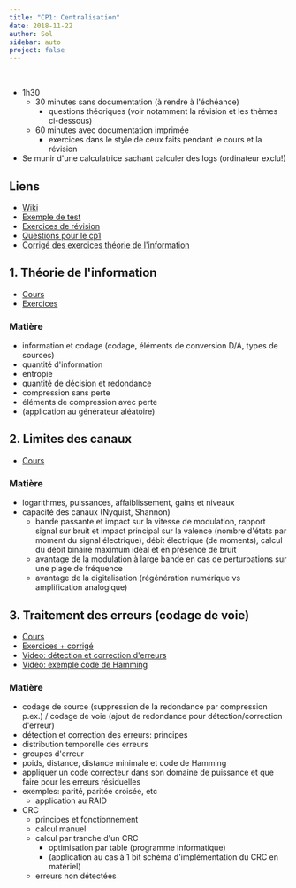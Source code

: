 ```yaml
---
title: "CP1: Centralisation"
date: 2018-11-22
author: Sol
sidebar: auto
project: false
---
```


<br>

<Container type="info">

* 1h30
    * 30 minutes sans documentation (à rendre à l'échéance)
        * questions théoriques (voir notamment la révision et les thèmes ci-dessous)
    * 60 minutes avec documentation imprimée
        * exercices dans le style de ceux faits pendant le cours et la révision
* Se munir d'une calculatrice sachant calculer des logs (ordinateur exclu!)

</Container>


## Liens

* [Wiki](https://ssl.horus.ch/~schaefer/bin/view/HEArc/ProtocolesEtReseaux)
* [Exemple de test](https://ssl.horus.ch/~schaefer/pub/HEArc/ProtocolesEtReseauxMatiereControlePrincipalI/examen.pdf)
* [Exercices de révision](https://ssl.horus.ch/~schaefer/bin/view/HEArc/ProtocolesEtReseauxExercicesRevisionControlePrincipalI)
* [Questions pour le cp1](https://ssl.horus.ch/~schaefer/bin/view/HEArc/ProtocolesEtReseauxReponseAuxQuestionsControlePrincipalI)
* [Corrigé des exercices théorie de l'information](https://ssl.horus.ch/~schaefer/bin/view/HEArc/CorrigeExerciceTheorieInfo)



## 1. Théorie de l'information

* [Cours](https://ssl.horus.ch/~schaefer/bin/view/HEArc/InformationEtCodage)
* [Exercices](https://ssl.horus.ch/~schaefer/bin/view/HEArc/CorrigeExerciceTheorieInfo)

### Matière

* information et codage (codage, éléments de conversion D/A, types de sources)
* quantité d'information
* entropie
* quantité de décision et redondance
* compression sans perte
* éléments de compression avec perte
* (application au générateur aléatoire)


## 2. Limites des canaux

* [Cours](https://ssl.horus.ch/~schaefer/bin/view/HEArc/CapaciteDesCanaux)

### Matière

* logarithmes, puissances, affaiblissement, gains et niveaux
* capacité des canaux (Nyquist, Shannon)
    * bande passante et impact sur la vitesse de modulation, rapport signal sur bruit et impact principal sur la valence (nombre d'états par moment du signal électrique), débit électrique (de moments), calcul du débit binaire maximum idéal et en présence de bruit
    * avantage de la modulation à large bande en cas de perturbations sur une plage de fréquence
    * avantage de la digitalisation (régénération numérique vs amplification analogique)


## 3. Traitement des erreurs (codage de voie)

* [Cours](https://ssl.horus.ch/~schaefer/bin/view/HEArc/CodageDeVoie)
* [Exercices + corrigé](http://cvs.alphanet.ch/cgi-bin/cvsweb/~checkout~/schaefer/public/cours/EISI/teleinfo_2/exercices/erreurs/hamming-crc/hamming_crc.pdf?rev=HEAD;content-type=application%2Fpdf)
* [Video: détection et correction d'erreurs](https://www.youtube.com/watch?v=Gn0Y9T5ur_w)
* [Video: exemple code de Hamming](https://www.youtube.com/watch?v=Gn0Y9T5ur_w&feature=youtu.be&t=461)

### Matière

* codage de source (suppression de la redondance par compression p.ex.) / codage de voie (ajout de redondance pour détection/correction d'erreur)
* détection et correction des erreurs: principes
* distribution temporelle des erreurs
* groupes d'erreur
* poids, distance, distance minimale et code de Hamming
* appliquer un code correcteur dans son domaine de puissance et que faire pour les erreurs résiduelles
* exemples: parité, paritée croisée, etc
    * application au RAID
* CRC
    * principes et fonctionnement
    * calcul manuel
    * calcul par tranche d'un CRC
        * optimisation par table (programme informatique)
        * (application au cas à 1 bit schéma d'implémentation du CRC en matériel)
    * erreurs non détectées

</Spoiler>
